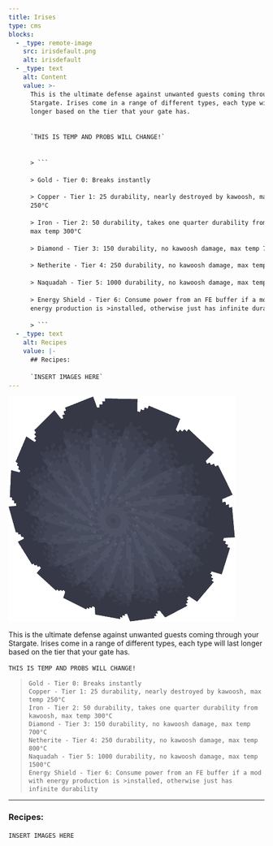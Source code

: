 ```yaml
---
title: Irises
type: cms
blocks:
  - _type: remote-image
    src: irisdefault.png
    alt: irisdefault
  - _type: text
    alt: Content
    value: >-
      This is the ultimate defense against unwanted guests coming through your
      Stargate. Irises come in a range of different types, each type will last
      longer based on the tier that your gate has.


      `THIS IS TEMP AND PROBS WILL CHANGE!`


      > ```

      > Gold - Tier 0: Breaks instantly

      > Copper - Tier 1: 25 durability, nearly destroyed by kawoosh, max temp
      250°C

      > Iron - Tier 2: 50 durability, takes one quarter durability from kawoosh,
      max temp 300°C

      > Diamond - Tier 3: 150 durability, no kawoosh damage, max temp 700°C

      > Netherite - Tier 4: 250 durability, no kawoosh damage, max temp 800°C

      > Naquadah - Tier 5: 1000 durability, no kawoosh damage, max temp 1500°C

      > Energy Shield - Tier 6: Consume power from an FE buffer if a mod with
      energy production is >installed, otherwise just has infinite durability

      > ```
  - _type: text
    alt: Recipes
    value: |-
      ## Recipes:

      `INSERT IMAGES HERE`
---
```

![iris](images/irisdefault.png)

This is the ultimate defense against unwanted guests coming through your Stargate. Irises come in a range of different types, each type will last longer based on the tier that your gate has.

`THIS IS TEMP AND PROBS WILL CHANGE!`

> ```
> Gold - Tier 0: Breaks instantly
> Copper - Tier 1: 25 durability, nearly destroyed by kawoosh, max temp 250°C
> Iron - Tier 2: 50 durability, takes one quarter durability from kawoosh, max temp 300°C
> Diamond - Tier 3: 150 durability, no kawoosh damage, max temp 700°C
> Netherite - Tier 4: 250 durability, no kawoosh damage, max temp 800°C
> Naquadah - Tier 5: 1000 durability, no kawoosh damage, max temp 1500°C
> Energy Shield - Tier 6: Consume power from an FE buffer if a mod with energy production is >installed, otherwise just has infinite durability
> ```

* * *

### Recipes:

`INSERT IMAGES HERE`